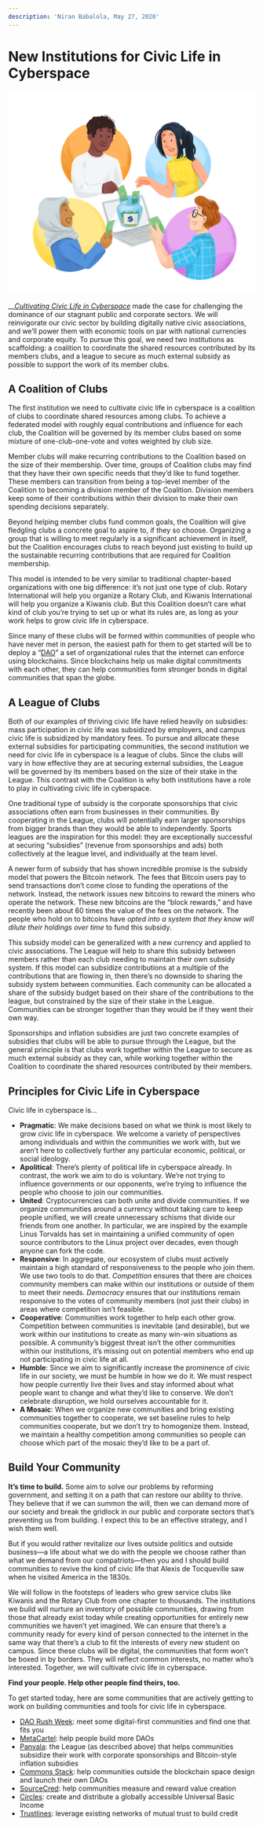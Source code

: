 ```yaml
---
description: 'Niran Babalola, May 27, 2020'
---
```


# New Institutions for Civic Life in Cyberspace

![](../.gitbook/assets/200525_civiclife02_deliver_small%20%281%29.png)

\_\_[_Cultivating Civic Life in Cyberspace_](cultivating-civic-life-in-cyberspace.md) made the case for challenging the dominance of our stagnant public and corporate sectors. We will reinvigorate our civic sector by building digitally native civic associations, and we’ll power them with economic tools on par with national currencies and corporate equity. To pursue this goal, we need two institutions as scaffolding: a coalition to coordinate the shared resources contributed by its members clubs, and a league to secure as much external subsidy as possible to support the work of its member clubs.

## A Coalition of Clubs

The first institution we need to cultivate civic life in cyberspace is a coalition of clubs to coordinate shared resources among clubs. To achieve a federated model with roughly equal contributions and influence for each club, the Coalition will be governed by its member clubs based on some mixture of one-club-one-vote and votes weighted by club size.

Member clubs will make recurring contributions to the Coalition based on the size of their membership. Over time, groups of Coalition clubs may find that they have their own specific needs that they’d like to fund together. These members can transition from being a top-level member of the Coalition to becoming a division member of the Coalition. Division members keep some of their contributions within their division to make their own spending decisions separately.

Beyond helping member clubs fund common goals, the Coalition will give fledgling clubs a concrete goal to aspire to, if they so choose. Organizing a group that is willing to meet regularly is a significant achievement in itself, but the Coalition encourages clubs to reach beyond just existing to build up the sustainable recurring contributions that are required for Coalition membership.

This model is intended to be very similar to traditional chapter-based organizations with one big difference: it’s not just one type of club. Rotary International will help you organize a Rotary Club, and Kiwanis International will help you organize a Kiwanis club. But this Coalition doesn’t care what kind of club you’re trying to set up or what its rules are, as long as your work helps to grow civic life in cyberspace.

Since many of these clubs will be formed within communities of people who have never met in person, the easiest path for them to get started will be to deploy a “[DAO](https://daorushweek.com/)” a set of organizational rules that the internet can enforce using blockchains. Since blockchains help us make digital commitments with each other, they can help communities form stronger bonds in digital communities that span the globe.

## A League of Clubs

Both of our examples of thriving civic life have relied heavily on subsidies: mass participation in civic life was subsidized by employers, and campus civic life is subsidized by mandatory fees. To pursue and allocate these external subsidies for participating communities, the second institution we need for civic life in cyberspace is a league of clubs. Since the clubs will vary in how effective they are at securing external subsidies, the League will be governed by its members based on the size of their stake in the League. This contrast with the Coalition is why both institutions have a role to play in cultivating civic life in cyberspace.

One traditional type of subsidy is the corporate sponsorships that civic associations often earn from businesses in their communities. By cooperating in the League, clubs will potentially earn larger sponsorships from bigger brands than they would be able to independently. Sports leagues are the inspiration for this model: they are exceptionally successful at securing “subsidies” \(revenue from sponsorships and ads\) both collectively at the league level, and individually at the team level.

A newer form of subsidy that has shown incredible promise is the subsidy model that powers the Bitcoin network. The fees that Bitcoin users pay to send transactions don’t come close to funding the operations of the network. Instead, the network issues new bitcoins to reward the miners who operate the network. These new bitcoins are the “block rewards,” and have recently been about 60 times the value of the fees on the network. The people who hold on to bitcoins have _opted into a system that they know will dilute their holdings over time_ to fund this subsidy.

This subsidy model can be generalized with a new currency and applied to civic associations. The League will help to share this subsidy between members rather than each club needing to maintain their own subsidy system. If this model can subsidize contributions at a multiple of the contributions that are flowing in, then there’s no downside to sharing the subsidy system between communities. Each community can be allocated a share of the subsidy budget based on their share of the contributions to the league, but constrained by the size of their stake in the League. Communities can be stronger together than they would be if they went their own way.

Sponsorships and inflation subsidies are just two concrete examples of subsidies that clubs will be able to pursue through the League, but the general principle is that clubs work together within the League to secure as much external subsidy as they can, while working together within the Coalition to coordinate the shared resources contributed by their members.

## Principles for Civic Life in Cyberspace

Civic life in cyberspace is…

* **Pragmatic**: We make decisions based on what we think is most likely to grow civic life in cyberspace. We welcome a variety of perspectives among individuals and within the communities we work with, but we aren’t here to collectively further any particular economic, political, or social ideology.
* **Apolitical**: There’s plenty of political life in cyberspace already. In contrast, the work we aim to do is voluntary. We’re not trying to influence governments or our opponents, we’re trying to influence the people who choose to join our communities.
* **United**: Cryptocurrencies can both unite and divide communities. If we organize communities around a currency without taking care to keep people unified, we will create unnecessary schisms that divide our friends from one another. In particular, we are inspired by the example Linus Torvalds has set in maintaining a unified community of open source contributors to the Linux project over decades, even though anyone can fork the code.
* **Responsive**: In aggregate, our ecosystem of clubs must actively maintain a high standard of responsiveness to the people who join them. We use two tools to do that. _Competition_ ensures that there are choices community members can make within our institutions or outside of them to meet their needs. _Democracy_ ensures that our institutions remain responsive to the votes of community members \(not just their clubs\) in areas where competition isn’t feasible.
* **Cooperative**: Communities work together to help each other grow. Competition between communities is inevitable \(and desirable\), but we work within our institutions to create as many win-win situations as possible. A community’s biggest threat isn’t the other communities within our institutions, it’s missing out on potential members who end up not participating in civic life at all.
* **Humble**: Since we aim to significantly increase the prominence of civic life in our society, we must be humble in how we do it. We must respect how people currently live their lives and stay informed about what people want to change and what they’d like to conserve. We don’t celebrate disruption, we hold ourselves accountable for it.
* **A Mosaic**: When we organize new communities and bring existing communities together to cooperate, we set baseline rules to help communities cooperate, but we don’t try to homogenize them. Instead, we maintain a healthy competition among communities so people can choose which part of the mosaic they’d like to be a part of.

## Build Your Community

**It’s time to build.** Some aim to solve our problems by reforming government, and setting it on a path that can restore our ability to thrive. They believe that if we can summon the will, then we can demand more of our society and break the gridlock in our public and corporate sectors that’s preventing us from building. I expect this to be an effective strategy, and I wish them well.

But if you would rather revitalize our lives outside politics and outside business—a life about what we do with the people we choose rather than what we demand from our compatriots—then you and I should build communities to revive the kind of civic life that Alexis de Tocqueville saw when he visited America in the 1830s.

We will follow in the footsteps of leaders who grew service clubs like Kiwanis and the Rotary Club from one chapter to thousands. The institutions we build will nurture an inventory of possible communities, drawing from those that already exist today while creating opportunities for entirely new communities we haven’t yet imagined. We can ensure that there’s a community ready for every kind of person connected to the internet in the same way that there’s a club to fit the interests of every new student on campus. Since these clubs will be digital, the communities that form won’t be boxed in by borders. They will reflect common interests, no matter who’s interested. Together, we will cultivate civic life in cyberspace.

**Find your people. Help other people find theirs, too.**

To get started today, here are some communities that are actively getting to work on building communities and tools for civic life in cyberspace.

* [DAO Rush Week](https://daorushweek.com/): meet some digital-first communities and find one that fits you
* [MetaCartel](https://www.metacartel.org/): help people build more DAOs
* [Panvala](https://panvala.com/): the League \(as described above\) that helps communities subsidize their work with corporate sponsorships and Bitcoin-style inflation subsidies
* [Commons Stack](https://commonsstack.org/): help communities outside the blockchain space design and launch their own DAOs
* [SourceCred](https://sourcecred.io/): help communities measure and reward value creation
* [Circles](https://joincircles.net/): create and distribute a globally accessible Universal Basic Income
* [Trustlines](https://trustlines.app/#/): leverage existing networks of mutual trust to build credit

